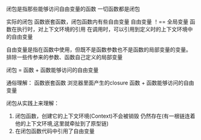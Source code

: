 <!-- 是闭包， 理论上的闭包 -->
闭包是指那些能够访问自由变量的函数
一切函数都是闭包

实际的闭包 
    函数嵌套函数，闭包函数内有些自由变量
    自由变量 ！== 全局变量
    函数在执行时，对上下文环境的引用
    在调用时，可以引用到定义时的上下文环境中的自由变量

自由变量是指在函数中使用，但既不是函数参数也不是函数的局部变量的变量。
排除一些传参来的参数、函数自己定义的局部变量

闭包 = 函数 + 函数能够访问的自由变量

通俗理解：   函数嵌套函数
            浏览器里面产生的closure
            函数 + 函数能够访问的自由变量

闭包从实践上来理解：
1. 闭包函数，创建它的上下文环境(Context)不会被销毁
    仍然存在(有一根链连着他的上下文环境,这里就牵扯到了原型链)
2. 在闭包函数代码中引用了自由变量